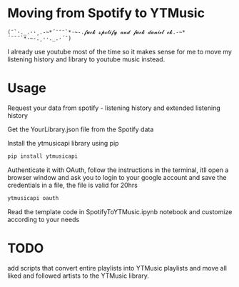 # Moving from Spotify to YTMusic


```(¯`·._.··¸.-~*´¨¯¨`*·~-.𝓯𝓾𝓬𝓴 𝓼𝓹𝓸𝓽𝓲𝓯𝔂 𝓪𝓷𝓭 𝓯𝓾𝓬𝓴 𝓭𝓪𝓷𝓲𝓮𝓵 𝓮𝓴.-~*´¨¯¨`*·~-.¸··._.·´¯)```

I already use youtube most of the time so it makes sense for me to move my listening history and library to youtube music instead.

# Usage

Request your data from spotify - listening history and extended listening history

Get the YourLibrary.json file from the Spotify data

Install the ytmusicapi library using pip

```bash
pip install ytmusicapi
```
Authenticate it with OAuth, follow the instructions in the terminal, itll open a browser window and ask you to login to your google account and save the credentials in a file, the file is valid for 20hrs
```bash
ytmusicapi oauth
```

Read the template code in SpotifyToYTMusic.ipynb notebook and customize according to your needs

# TODO

add scripts that convert entire playlists into YTMusic playlists and move all liked and followed artists to the YTMusic library.
